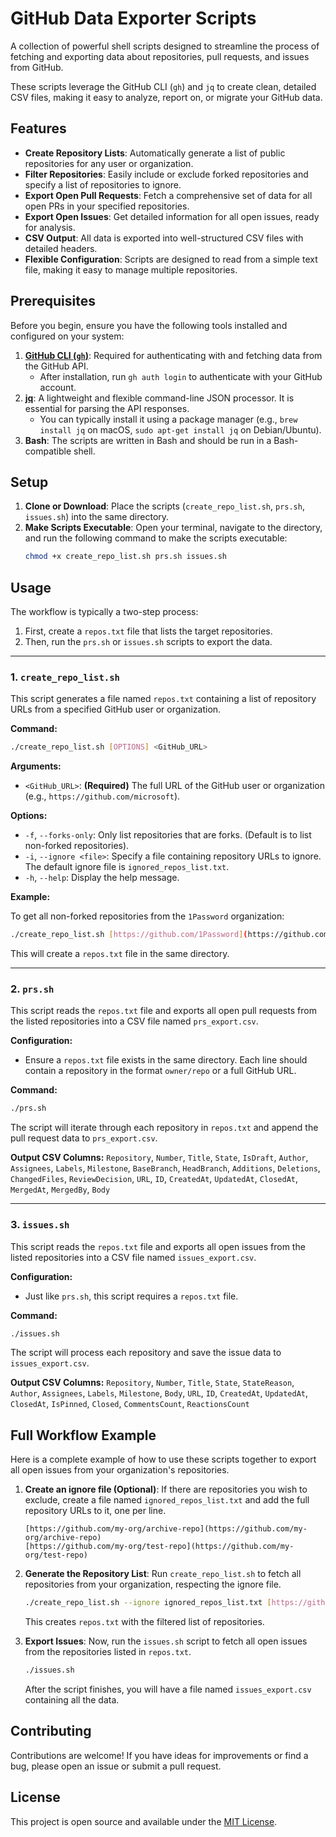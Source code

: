 # GitHub Data Exporter Scripts

A collection of powerful shell scripts designed to streamline the process of fetching and exporting data about repositories, pull requests, and issues from GitHub.

These scripts leverage the GitHub CLI (`gh`) and `jq` to create clean, detailed CSV files, making it easy to analyze, report on, or migrate your GitHub data.

## Features

-   **Create Repository Lists**: Automatically generate a list of public repositories for any user or organization.
-   **Filter Repositories**: Easily include or exclude forked repositories and specify a list of repositories to ignore.
-   **Export Open Pull Requests**: Fetch a comprehensive set of data for all open PRs in your specified repositories.
-   **Export Open Issues**: Get detailed information for all open issues, ready for analysis.
-   **CSV Output**: All data is exported into well-structured CSV files with detailed headers.
-   **Flexible Configuration**: Scripts are designed to read from a simple text file, making it easy to manage multiple repositories.

## Prerequisites

Before you begin, ensure you have the following tools installed and configured on your system:

1.  **[GitHub CLI (`gh`)](https://cli.github.com/)**: Required for authenticating with and fetching data from the GitHub API.
    -   After installation, run `gh auth login` to authenticate with your GitHub account.
2.  **[jq](https://stedolan.github.io/jq/)**: A lightweight and flexible command-line JSON processor. It is essential for parsing the API responses.
    -   You can typically install it using a package manager (e.g., `brew install jq` on macOS, `sudo apt-get install jq` on Debian/Ubuntu).
3.  **Bash**: The scripts are written in Bash and should be run in a Bash-compatible shell.

## Setup

1.  **Clone or Download**: Place the scripts (`create_repo_list.sh`, `prs.sh`, `issues.sh`) into the same directory.
2.  **Make Scripts Executable**: Open your terminal, navigate to the directory, and run the following command to make the scripts executable:
    ```bash
    chmod +x create_repo_list.sh prs.sh issues.sh
    ```

## Usage

The workflow is typically a two-step process:
1.  First, create a `repos.txt` file that lists the target repositories.
2.  Then, run the `prs.sh` or `issues.sh` scripts to export the data.

---

### 1. `create_repo_list.sh`

This script generates a file named `repos.txt` containing a list of repository URLs from a specified GitHub user or organization.

**Command:**

```bash
./create_repo_list.sh [OPTIONS] <GitHub_URL>
```

**Arguments:**

-   `<GitHub_URL>`: **(Required)** The full URL of the GitHub user or organization (e.g., `https://github.com/microsoft`).

**Options:**

-   `-f`, `--forks-only`: Only list repositories that are forks. (Default is to list non-forked repositories).
-   `-i`, `--ignore <file>`: Specify a file containing repository URLs to ignore. The default ignore file is `ignored_repos_list.txt`.
-   `-h`, `--help`: Display the help message.

**Example:**

To get all non-forked repositories from the `1Password` organization:

```bash
./create_repo_list.sh [https://github.com/1Password](https://github.com/1Password)
```

This will create a `repos.txt` file in the same directory.

---

### 2. `prs.sh`

This script reads the `repos.txt` file and exports all open pull requests from the listed repositories into a CSV file named `prs_export.csv`.

**Configuration:**

-   Ensure a `repos.txt` file exists in the same directory. Each line should contain a repository in the format `owner/repo` or a full GitHub URL.

**Command:**

```bash
./prs.sh
```

The script will iterate through each repository in `repos.txt` and append the pull request data to `prs_export.csv`.

**Output CSV Columns:**
`Repository`, `Number`, `Title`, `State`, `IsDraft`, `Author`, `Assignees`, `Labels`, `Milestone`, `BaseBranch`, `HeadBranch`, `Additions`, `Deletions`, `ChangedFiles`, `ReviewDecision`, `URL`, `ID`, `CreatedAt`, `UpdatedAt`, `ClosedAt`, `MergedAt`, `MergedBy`, `Body`

---

### 3. `issues.sh`

This script reads the `repos.txt` file and exports all open issues from the listed repositories into a CSV file named `issues_export.csv`.

**Configuration:**

-   Just like `prs.sh`, this script requires a `repos.txt` file.

**Command:**

```bash
./issues.sh
```

The script will process each repository and save the issue data to `issues_export.csv`.

**Output CSV Columns:**
`Repository`, `Number`, `Title`, `State`, `StateReason`, `Author`, `Assignees`, `Labels`, `Milestone`, `Body`, `URL`, `ID`, `CreatedAt`, `UpdatedAt`, `ClosedAt`, `IsPinned`, `Closed`, `CommentsCount`, `ReactionsCount`

## Full Workflow Example

Here is a complete example of how to use these scripts together to export all open issues from your organization's repositories.

1.  **Create an ignore file (Optional)**:
    If there are repositories you wish to exclude, create a file named `ignored_repos_list.txt` and add the full repository URLs to it, one per line.

    ```
    [https://github.com/my-org/archive-repo](https://github.com/my-org/archive-repo)
    [https://github.com/my-org/test-repo](https://github.com/my-org/test-repo)
    ```

2.  **Generate the Repository List**:
    Run `create_repo_list.sh` to fetch all repositories from your organization, respecting the ignore file.

    ```bash
    ./create_repo_list.sh --ignore ignored_repos_list.txt [https://github.com/my-org](https://github.com/my-org)
    ```
    This creates `repos.txt` with the filtered list of repositories.

3.  **Export Issues**:
    Now, run the `issues.sh` script to fetch all open issues from the repositories listed in `repos.txt`.

    ```bash
    ./issues.sh
    ```
    After the script finishes, you will have a file named `issues_export.csv` containing all the data.

## Contributing

Contributions are welcome! If you have ideas for improvements or find a bug, please open an issue or submit a pull request.

## License

This project is open source and available under the [MIT License](LICENSE).
